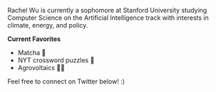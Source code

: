 Rachel Wu is currently a sophomore at Stanford University studying Computer Science on the Artificial Intelligence track with interests in climate, energy, and policy. 

**Current Favorites**
- Matcha 🍵
- NYT crossword puzzles 🧩
- Agrovoltaics 🧑‍🌾

Feel free to connect on Twitter below! :)
